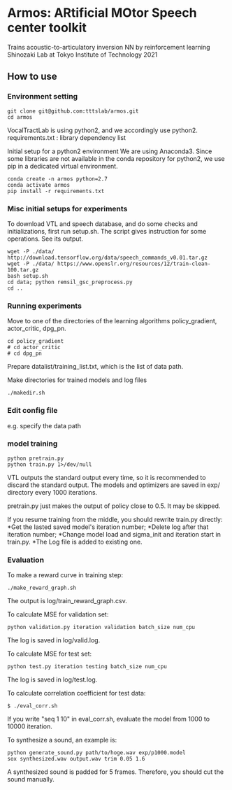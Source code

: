 # Armos: ARtificial MOtor Speech center toolkit 
Trains acoustic-to-articulatory inversion NN by reinforcement learning
Shinozaki Lab at Tokyo Institute of Technology 2021

## How to use

### Environment setting
```bash=
git clone git@github.com:tttslab/armos.git
cd armos
```

VocalTractLab is using python2, and we accordingly use python2.
requirements.txt : library dependency list

Initial setup for a python2 environment
We are using Anaconda3.
Since some libraries are not available in the conda repository
for python2, we use pip in a dedicated virtual environment.
```bash=
conda create -n armos python=2.7
conda activate armos
pip install -r requirements.txt
```


### Misc initial setups for experiments
To download VTL and speech database, and do some checks and initializations,
first run setup.sh.
The script gives instruction for some operations. See its output.
```bash=
wget -P ./data/ http://download.tensorflow.org/data/speech_commands_v0.01.tar.gz
wget -P ./data/ https://www.openslr.org/resources/12/train-clean-100.tar.gz
bash setup.sh
cd data; python remsil_gsc_preprocess.py
cd ..
```

### Running experiments
Move to one of the directories of the learning algorithms
policy_gradient, actor_critic, dpg_pn.
```bash=
cd policy_gradient
# cd actor_critic
# cd dpg_pn
```

Prepare datalist/training_list.txt, which is the list of data path.

Make directories for trained models and log files
```bash=
./makedir.sh
```

### Edit config file
e.g. specify the data path

### model training
```bash=
python pretrain.py
python train.py 1>/dev/null
```

VTL outputs the standard output every time, so it is recommended to discard the standard output.
The models and optimizers are saved in exp/ directory every 1000 iterations.

pretrain.py just makes the output of policy close to 0.5.
It may be skipped.

If you resume training from the middle, 
you should rewrite train.py directly: 
*Get the lasted saved model's iteration number;
*Delete log after that iteration number;
*Change model load and sigma_init and iteration start in train.py.
*The Log file is added to existing one.

### Evaluation
To make a reward curve in training step:
```bash=
./make_reward_graph.sh
```
The output is log/train_reward_graph.csv.

To calculate MSE for validation set:
```bash=
python validation.py iteration validation batch_size num_cpu
```
The log is saved in log/valid.log.

To calculate MSE for test set:
```bash=
python test.py iteration testing batch_size num_cpu
```
The log is saved in log/test.log.

To calculate correlation coefficient for test data:
```bash=
$ ./eval_corr.sh
```
If you write "seq 1 10" in eval_corr.sh, evaluate the model from 1000 to 10000 iteration.

To synthesize a sound, an example is:
```bash=
python generate_sound.py path/to/hoge.wav exp/p1000.model
sox synthesized.wav output.wav trim 0.05 1.6
```
A synthesized sound is padded for 5 frames.
Therefore, you should cut the sound manually.
